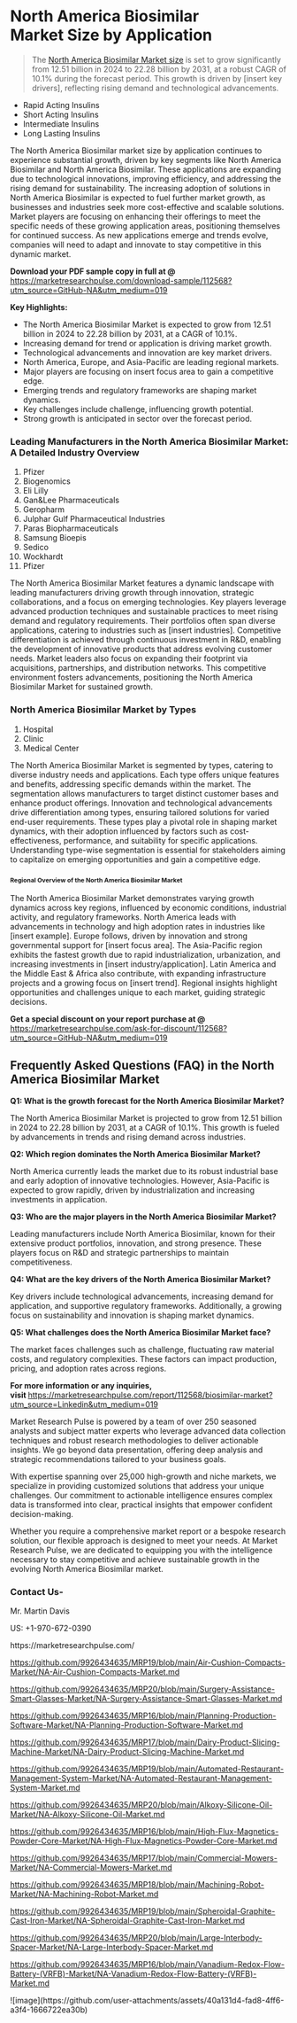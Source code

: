 <h1>North America Biosimilar Market&nbsp;Size by Application</h1><blockquote><p>The <a href="https://marketresearchpulse.com/download-sample/112568?utm_source=GitHub-NA&amp;utm_medium=019">North America Biosimilar Market size</a> is set to grow significantly from 12.51 billion in 2024 to 22.28 billion by 2031, at a robust CAGR of 10.1% during the forecast period. This growth is driven by [insert key drivers], reflecting rising demand and technological advancements.</p></blockquote><ul><li>Rapid Acting Insulins <li> Short Acting Insulins <li> Intermediate Insulins <li> Long Lasting Insulins</li></ul><p>The North America Biosimilar market size by application continues to experience substantial growth, driven by key segments like North America Biosimilar and North America Biosimilar. These applications are expanding due to technological innovations, improving efficiency, and addressing the rising demand for sustainability. The increasing adoption of solutions in North America Biosimilar is expected to fuel further market growth, as businesses and industries seek more cost-effective and scalable solutions. Market players are focusing on enhancing their offerings to meet the specific needs of these growing application areas, positioning themselves for continued success. As new applications emerge and trends evolve, companies will need to adapt and innovate to stay competitive in this dynamic market.</p><p><strong>Download your PDF sample copy in full at @ </strong><a href="https://marketresearchpulse.com/download-sample/112568?utm_source=GitHub-NA&amp;utm_medium=019">https://marketresearchpulse.com/download-sample/112568?utm_source=GitHub-NA&amp;utm_medium=019</a></p><p><strong>Key Highlights: </strong></p><ul><li>The North America Biosimilar Market is expected to grow from 12.51 billion in 2024 to 22.28 billion by 2031, at a CAGR of 10.1%.</li><li>Increasing demand for trend or application is driving market growth.</li><li>Technological advancements and innovation are key market drivers.</li><li>North America, Europe, and Asia-Pacific are leading regional markets.</li><li>Major players are focusing on insert focus area to gain a competitive edge.</li><li>Emerging trends and regulatory frameworks are shaping market dynamics.</li><li>Key challenges include challenge, influencing growth potential.</li><li>Strong growth is anticipated in sector over the forecast period.</li></ul><h3>Leading Manufacturers in the North America Biosimilar Market: A Detailed Industry Overview</h3><ol><li>Pfizer</li><li>Biogenomics</li><li>Eli Lilly</li><li>Gan&Lee Pharmaceuticals</li><li>Geropharm</li><li>Julphar Gulf Pharmaceutical Industries</li><li>Paras Biopharmaceuticals</li><li>Samsung Bioepis</li><li>Sedico</li><li>Wockhardt</li><li>Pfizer</li></ol><div class="flex max-w-full flex-col flex-grow"><div class="min-h-8 text-message flex w-full flex-col items-end gap-2 whitespace-normal break-words [.text-message+&amp;]:mt-5" dir="auto" data-message-author-role="assistant" data-message-id="fd8432e4-4910-450d-b182-61b7bfb0a01f" data-message-model-slug="gpt-4o"><div class="flex w-full flex-col gap-1 empty:hidden first:pt-[3px]"><div class="markdown prose w-full break-words dark:prose-invert light"><p>The North America Biosimilar Market features a dynamic landscape with leading manufacturers driving growth through innovation, strategic collaborations, and a focus on emerging technologies. Key players leverage advanced production techniques and sustainable practices to meet rising demand and regulatory requirements. Their portfolios often span diverse applications, catering to industries such as [insert industries]. Competitive differentiation is achieved through continuous investment in R&amp;D, enabling the development of innovative products that address evolving customer needs. Market leaders also focus on expanding their footprint via acquisitions, partnerships, and distribution networks. This competitive environment fosters advancements, positioning the North America Biosimilar Market for sustained growth.</p></div></div></div></div><h3>North America Biosimilar Market by Types</h3><ol><li>Hospital <li> Clinic <li> Medical Center</li></ol><div class="flex max-w-full flex-col flex-grow"><div class="min-h-8 text-message flex w-full flex-col items-end gap-2 whitespace-normal break-words [.text-message+&amp;]:mt-5" dir="auto" data-message-author-role="assistant" data-message-id="084470be-0bb7-4664-bddf-5156b4f41249" data-message-model-slug="gpt-4o-mini"><div class="flex w-full flex-col gap-1 empty:hidden first:pt-[3px]"><div class="markdown prose w-full break-words dark:prose-invert light"><p>The North America Biosimilar Market is segmented by types, catering to diverse industry needs and applications. Each type offers unique features and benefits, addressing specific demands within the market. The segmentation allows manufacturers to target distinct customer bases and enhance product offerings. Innovation and technological advancements drive differentiation among types, ensuring tailored solutions for varied end-user requirements. These types play a pivotal role in shaping market dynamics, with their adoption influenced by factors such as cost-effectiveness, performance, and suitability for specific applications. Understanding type-wise segmentation is essential for stakeholders aiming to capitalize on emerging opportunities and gain a competitive edge.</p></div></div></div></div><h3><span style="font-size: 11px;">Regional Overview of the North America Biosimilar Market</span></h3><div class="flex max-w-full flex-col flex-grow"><div class="min-h-8 text-message flex w-full flex-col items-end gap-2 whitespace-normal break-words [.text-message+&amp;]:mt-5" dir="auto" data-message-author-role="assistant" data-message-id="e9038762-ce64-4e30-91c9-9bd413514231" data-message-model-slug="gpt-4o-mini"><div class="flex w-full flex-col gap-1 empty:hidden first:pt-[3px]"><div class="markdown prose w-full break-words dark:prose-invert light"><p>The North America Biosimilar Market demonstrates varying growth dynamics across key regions, influenced by economic conditions, industrial activity, and regulatory frameworks. North America leads with advancements in technology and high adoption rates in industries like [insert example]. Europe follows, driven by innovation and strong governmental support for [insert focus area]. The Asia-Pacific region exhibits the fastest growth due to rapid industrialization, urbanization, and increasing investments in [insert industry/application]. Latin America and the Middle East &amp; Africa also contribute, with expanding infrastructure projects and a growing focus on [insert trend]. Regional insights highlight opportunities and challenges unique to each market, guiding strategic decisions.</p></div></div></div></div><p><strong>Get a special discount on your report purchase at @ </strong><a href="https://marketresearchpulse.com/ask-for-discount/112568?utm_source=GitHub-NA&amp;utm_medium=019">https://marketresearchpulse.com/ask-for-discount/112568?utm_source=GitHub-NA&amp;utm_medium=019</a></p><h2>Frequently Asked Questions (FAQ) in the North America Biosimilar Market</h2><p><strong>Q1: What is the growth forecast for the North America Biosimilar Market?</strong></p><p>The North America Biosimilar Market is projected to grow from 12.51 billion in 2024 to 22.28 billion by 2031, at a CAGR of 10.1%. This growth is fueled by advancements in trends and rising demand across industries.</p><p><strong>Q2: Which region dominates the North America Biosimilar Market?</strong></p><p>North America currently leads the market due to its robust industrial base and early adoption of innovative technologies. However, Asia-Pacific is expected to grow rapidly, driven by industrialization and increasing investments in application.</p><p><strong>Q3: Who are the major players in the North America Biosimilar Market?</strong></p><p>Leading manufacturers include North America Biosimilar, known for their extensive product portfolios, innovation, and strong presence. These players focus on R&amp;D and strategic partnerships to maintain competitiveness.</p><p><strong>Q4: What are the key drivers of the North America Biosimilar Market?</strong></p><p>Key drivers include technological advancements, increasing demand for application, and supportive regulatory frameworks. Additionally, a growing focus on sustainability and innovation is shaping market dynamics.</p><p><strong>Q5: What challenges does the North America Biosimilar Market face?</strong></p><p>The market faces challenges such as challenge, fluctuating raw material costs, and regulatory complexities. These factors can impact production, pricing, and adoption rates across regions.</p><p><strong>For more information or any inquiries, visit&nbsp;</strong><a href="https://marketresearchpulse.com/report/112568/biosimilar-market?utm_source=Linkedin&utm_medium=019">https://marketresearchpulse.com/report/112568/biosimilar-market?utm_source=Linkedin&utm_medium=019</a></p><p>Market Research Pulse is powered by a team of over 250 seasoned analysts and subject matter experts who leverage advanced data collection techniques and robust research methodologies to deliver actionable insights. We go beyond data presentation, offering deep analysis and strategic recommendations tailored to your business goals.</p><p>With expertise spanning over 25,000 high-growth and niche markets, we specialize in providing customized solutions that address your unique challenges. Our commitment to actionable intelligence ensures complex data is transformed into clear, practical insights that empower confident decision-making.</p><p>Whether you require a comprehensive market report or a bespoke research solution, our flexible approach is designed to meet your needs. At Market Research Pulse, we are dedicated to equipping you with the intelligence necessary to stay competitive and achieve sustainable growth in the evolving North America Biosimilar market.</p><h3><strong>Contact Us-</strong></h3><p>Mr. Martin Davis</p><p>US: +1-970-672-0390</p><p>https://marketresearchpulse.com/</p><p><a href="https://github.com/9926434635/MRP19/blob/main/Air-Cushion-Compacts-Market/NA-Air-Cushion-Compacts-Market.md">https://github.com/9926434635/MRP19/blob/main/Air-Cushion-Compacts-Market/NA-Air-Cushion-Compacts-Market.md</a></p><p><a href="https://github.com/9926434635/MRP20/blob/main/Surgery-Assistance-Smart-Glasses-Market/NA-Surgery-Assistance-Smart-Glasses-Market.md">https://github.com/9926434635/MRP20/blob/main/Surgery-Assistance-Smart-Glasses-Market/NA-Surgery-Assistance-Smart-Glasses-Market.md</a></p><p><a href="https://github.com/9926434635/MRP16/blob/main/Planning-Production-Software-Market/NA-Planning-Production-Software-Market.md">https://github.com/9926434635/MRP16/blob/main/Planning-Production-Software-Market/NA-Planning-Production-Software-Market.md</a></p><p><a href="https://github.com/9926434635/MRP17/blob/main/Dairy-Product-Slicing-Machine-Market/NA-Dairy-Product-Slicing-Machine-Market.md">https://github.com/9926434635/MRP17/blob/main/Dairy-Product-Slicing-Machine-Market/NA-Dairy-Product-Slicing-Machine-Market.md</a></p><p><a href="https://github.com/9926434635/MRP19/blob/main/Automated-Restaurant-Management-System-Market/NA-Automated-Restaurant-Management-System-Market.md">https://github.com/9926434635/MRP19/blob/main/Automated-Restaurant-Management-System-Market/NA-Automated-Restaurant-Management-System-Market.md</a></p><p><a href="https://github.com/9926434635/MRP20/blob/main/Alkoxy-Silicone-Oil-Market/NA-Alkoxy-Silicone-Oil-Market.md">https://github.com/9926434635/MRP20/blob/main/Alkoxy-Silicone-Oil-Market/NA-Alkoxy-Silicone-Oil-Market.md</a></p><p><a href="https://github.com/9926434635/MRP16/blob/main/High-Flux-Magnetics-Powder-Core-Market/NA-High-Flux-Magnetics-Powder-Core-Market.md">https://github.com/9926434635/MRP16/blob/main/High-Flux-Magnetics-Powder-Core-Market/NA-High-Flux-Magnetics-Powder-Core-Market.md</a></p><p><a href="https://github.com/9926434635/MRP17/blob/main/Commercial-Mowers-Market/NA-Commercial-Mowers-Market.md">https://github.com/9926434635/MRP17/blob/main/Commercial-Mowers-Market/NA-Commercial-Mowers-Market.md</a></p><p><a href="https://github.com/9926434635/MRP18/blob/main/Machining-Robot-Market/NA-Machining-Robot-Market.md">https://github.com/9926434635/MRP18/blob/main/Machining-Robot-Market/NA-Machining-Robot-Market.md</a></p><p><a href="https://github.com/9926434635/MRP19/blob/main/Spheroidal-Graphite-Cast-Iron-Market/NA-Spheroidal-Graphite-Cast-Iron-Market.md">https://github.com/9926434635/MRP19/blob/main/Spheroidal-Graphite-Cast-Iron-Market/NA-Spheroidal-Graphite-Cast-Iron-Market.md</a></p><p><a href="https://github.com/9926434635/MRP20/blob/main/Large-Interbody-Spacer-Market/NA-Large-Interbody-Spacer-Market.md">https://github.com/9926434635/MRP20/blob/main/Large-Interbody-Spacer-Market/NA-Large-Interbody-Spacer-Market.md</a></p><p><a href="https://github.com/9926434635/MRP16/blob/main/Vanadium-Redox-Flow-Battery-(VRFB)-Market/NA-Vanadium-Redox-Flow-Battery-(VRFB)-Market.md">https://github.com/9926434635/MRP16/blob/main/Vanadium-Redox-Flow-Battery-(VRFB)-Market/NA-Vanadium-Redox-Flow-Battery-(VRFB)-Market.md</a></p>
![image](https://github.com/user-attachments/assets/40a131d4-fad8-4ff6-a3f4-1666722ea30b)
